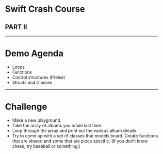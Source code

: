 # Swift Crash Course

## PART II

--- 

# Demo Agenda

* Loops
* Functions
* Control structures (If/else)
* Structs and Classes

--- 

# Challenge

* Make a new playground.
* Take the array of albums you made last time.
* Loop through the array and print out the various album details
* Try to come up with a set of classes that models board. Create functions that are shared and some that are piece specific. (If you don't know chess, try baseball or something.)
